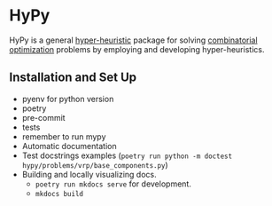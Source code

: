 # HyPy

HyPy is a general [hyper-heuristic](https://en.wikipedia.org/wiki/Hyper-heuristic)
package for solving [combinatorial optimization](https://en.wikipedia.org/wiki/Combinatorial_optimization)
problems by employing and developing hyper-heuristics.

## Installation and Set Up

- pyenv for python version
- poetry
- pre-commit
- tests
- remember to run mypy
- Automatic documentation
- Test docstrings examples (`poetry run python -m doctest hypy/problems/vrp/base_components.py`)
- Building and locally visualizing docs.
  - `poetry run mkdocs serve` for development.
  - `mkdocs build`
